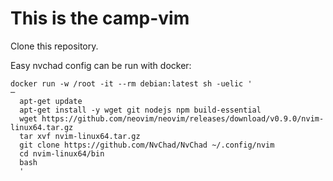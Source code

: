 # This is the camp-vim

Clone this repository.

Easy nvchad config can be run with docker:

```
docker run -w /root -it --rm debian:latest sh -uelic '                                                                                                                                                                  ─
  apt-get update
  apt-get install -y wget git nodejs npm build-essential
  wget https://github.com/neovim/neovim/releases/download/v0.9.0/nvim-linux64.tar.gz
  tar xvf nvim-linux64.tar.gz
  git clone https://github.com/NvChad/NvChad ~/.config/nvim
  cd nvim-linux64/bin
  bash
  '
```
